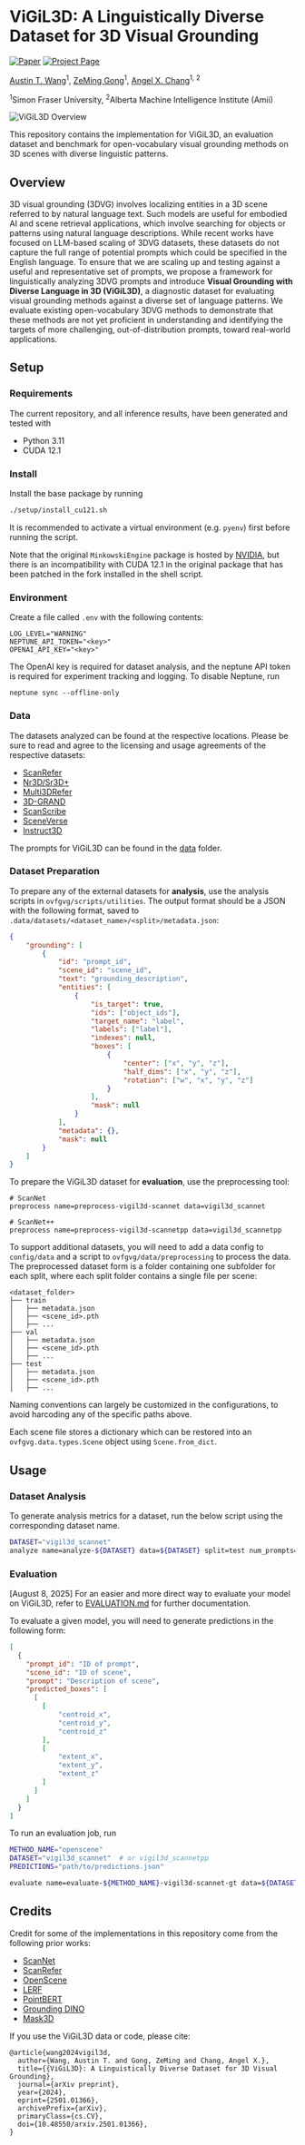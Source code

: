 # ViGiL3D: A Linguistically Diverse Dataset for 3D Visual Grounding

[![Paper](https://img.shields.io/badge/arXiv-Paper-b31b1b?logo=arxiv&logoColor=b31b1b)](https://arxiv.org/abs/2501.01366)
[![Project Page](https://img.shields.io/badge/Project-Website-5B7493?logo=googlechrome&logoColor=5B7493)](https://3dlg-hcvc.github.io/vigil3d)

[Austin T. Wang](https://atwang16.github.io)<sup>1</sup>, [ZeMing Gong](https://zmgong.github.io/)<sup>1</sup>, [Angel X. Chang](https://angelxuanchang.github.io/)<sup>1, 2</sup>

<sup>1</sup>Simon Fraser University, <sup>2</sup>Alberta Machine Intelligence Institute (Amii)

![ViGiL3D Overview](docs/static/images/teaser.png)

This repository contains the implementation for ViGiL3D, an evaluation dataset and benchmark for open-vocabulary visual grounding methods on 3D scenes with diverse linguistic patterns.

## Overview

3D visual grounding (3DVG) involves localizing entities in a 3D scene referred to by natural language text. Such models are useful for embodied AI and scene retrieval applications, which involve searching for objects or patterns using natural language descriptions. While recent works have focused on LLM-based scaling of 3DVG datasets, these datasets do not capture the full range of potential prompts which could be specified in the English language. To ensure that we are scaling up and testing against a useful and representative set of prompts, we propose a framework for linguistically analyzing 3DVG prompts and introduce **Visual Grounding with Diverse Language in 3D (ViGiL3D)**, a diagnostic dataset for evaluating visual grounding methods against a diverse set of language patterns. We evaluate existing open-vocabulary 3DVG methods to demonstrate that these methods are not yet proficient in understanding and identifying the targets of more challenging, out-of-distribution prompts, toward real-world applications.

## Setup

### Requirements

The current repository, and all inference results, have been generated and tested with
* Python 3.11
* CUDA 12.1

### Install

Install the base package by running
```bash
./setup/install_cu121.sh
```

It is recommended to activate a virtual environment (e.g. `pyenv`) first before running the script.

Note that the original `MinkowskiEngine` package is hosted by [NVIDIA](https://github.com/NVIDIA/MinkowskiEngine), but 
there is an incompatibility with CUDA 12.1 in the original package that has been patched in the fork installed in the
shell script.

### Environment

Create a file called `.env` with the following contents:

```
LOG_LEVEL="WARNING"
NEPTUNE_API_TOKEN="<key>"
OPENAI_API_KEY="<key>"
```

The OpenAI key is required for dataset analysis, and the neptune API token is required for experiment tracking and logging. To disable Neptune, run

```shell
neptune sync --offline-only
```

### Data

The datasets analyzed can be found at the respective locations. Please be sure to read and agree to the licensing and usage agreements of the respective datasets:
* [ScanRefer](https://daveredrum.github.io/ScanRefer/)
* [Nr3D/Sr3D+](https://referit3d.github.io)
* [Multi3DRefer](https://3dlg-hcvc.github.io/multi3drefer/#/)
* [3D-GRAND](https://3d-grand.github.io)
* [ScanScribe](3d-vista.github.io/)
* [SceneVerse](https://scene-verse.github.io)
* [Instruct3D](https://heshuting555.github.io/SegPoint/)

The prompts for ViGiL3D can be found in the [data](data/) folder.

### Dataset Preparation

To prepare any of the external datasets for **analysis**, use the analysis scripts in `ovfgvg/scripts/utilities`. The output
format should be a JSON with the following format, saved to `.data/datasets/<dataset_name>/<split>/metadata.json`:

```json
{
    "grounding": [
        {
            "id": "prompt_id",
            "scene_id": "scene_id",
            "text": "grounding_description",
            "entities": [
                {
                    "is_target": true,
                    "ids": ["object_ids"],
                    "target_name": "label",
                    "labels": ["label"],
                    "indexes": null,
                    "boxes": [
                        {
                            "center": ["x", "y", "z"],
                            "half_dims": ["x", "y", "z"],
                            "rotation": ["w", "x", "y", "z"]
                        }
                    ],
                    "mask": null
                }
            ],
            "metadata": {},
            "mask": null
        }
    ]
}
```

To prepare the ViGiL3D dataset for **evaluation**, use the preprocessing tool:

```shell
# ScanNet
preprocess name=preprocess-vigil3d-scannet data=vigil3d_scannet

# ScanNet++
preprocess name=preprocess-vigil3d-scannetpp data=vigil3d_scannetpp
```

To support additional datasets, you will need to add a data config to `config/data` and a script to `ovfgvg/data/preprocessing` to process the data. The preprocessed dataset form is
a folder containing one subfolder for each split, where each split folder contains a single file per scene:
```
<dataset_folder>
├── train
│   ├── metadata.json
│   ├── <scene_id>.pth
│   ├── ...
├── val
│   ├── metadata.json
│   ├── <scene_id>.pth
│   ├── ...
├── test
│   ├── metadata.json
│   ├── <scene_id>.pth
│   ├── ...
```
Naming conventions can largely be customized in the configurations, to avoid harcoding any of the specific paths above.

Each scene file stores a dictionary which can be restored into an `ovfgvg.data.types.Scene` object using 
`Scene.from_dict`.

## Usage

### Dataset Analysis

To generate analysis metrics for a dataset, run the below script using the corresponding dataset name.

```bash
DATASET="vigil3d_scannet"
analyze name=analyze-${DATASET} data=${DATASET} split=test num_prompts=1000
```

### Evaluation

\[August 8, 2025\] For an easier and more direct way to evaluate your model on ViGiL3D, refer to [EVALUATION.md](EVALUATION.md) for further documentation.

To evaluate a given model, you will need to generate predictions in the following form:

```json
[
  {
    "prompt_id": "ID of prompt",
    "scene_id": "ID of scene",
    "prompt": "Description of scene",
    "predicted_boxes": [
      [
        [
            "centroid_x",
            "centroid_y",
            "centroid_z"
        ],
        [
            "extent_x",
            "extent_y",
            "extent_z"
        ]
      ]
    ]
  }
]
```

To run an evaluation job, run
```bash
METHOD_NAME="openscene"
DATASET="vigil3d_scannet"  # or vigil3d_scannetpp
PREDICTIONS="path/to/predictions.json"

evaluate name=evaluate-${METHOD_NAME}-vigil3d-scannet-gt data=${DATASET} model=predictions predictions=${PREDICTIONS}
```

## Credits

Credit for some of the implementations in this repository come from the following prior works:
* [ScanNet](https://github.com/ScanNet/ScanNet)
* [ScanRefer](https://github.com/daveredrum/ScanRefer)
* [OpenScene](https://github.com/pengsongyou/openscene)
* [LERF](https://github.com/kerrj/lerf)
* [PointBERT](https://github.com/lulutang0608/Point-BERT)
* [Grounding DINO](https://github.com/IDEA-Research/GroundingDINO)
* [Mask3D](https://github.com/JonasSchult/Mask3D)

If you use the ViGiL3D data or code, please cite:
```
@article{wang2024vigil3d,
  author={Wang, Austin T. and Gong, ZeMing and Chang, Angel X.},
  title={{ViGiL3D}: A Linguistically Diverse Dataset for 3D Visual Grounding},
  journal={arXiv preprint},
  year={2024},
  eprint={2501.01366},
  archivePrefix={arXiv},
  primaryClass={cs.CV},
  doi={10.48550/arxiv.2501.01366},
}
```